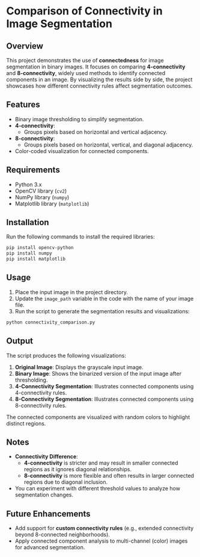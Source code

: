 # Comparison of Connectivity in Image Segmentation

## Overview
This project demonstrates the use of **connectedness** for image segmentation in binary images. It focuses on comparing **4-connectivity** and **8-connectivity**, widely used methods to identify connected components in an image. By visualizing the results side by side, the project showcases how different connectivity rules affect segmentation outcomes.

## Features
- Binary image thresholding to simplify segmentation.
- **4-connectivity**:
  - Groups pixels based on horizontal and vertical adjacency.
- **8-connectivity**:
  - Groups pixels based on horizontal, vertical, and diagonal adjacency.
- Color-coded visualization for connected components.

## Requirements
- Python 3.x
- OpenCV library (`cv2`)
- NumPy library (`numpy`)
- Matplotlib library (`matplotlib`)

## Installation
Run the following commands to install the required libraries:
```bash
pip install opencv-python
pip install numpy
pip install matplotlib
```

## Usage
1. Place the input image in the project directory.
2. Update the `image_path` variable in the code with the name of your image file.
3. Run the script to generate the segmentation results and visualizations:
```bash
python connectivity_comparison.py
```

## Output
The script produces the following visualizations:
1. **Original Image**: Displays the grayscale input image.
2. **Binary Image**: Shows the binarized version of the input image after thresholding.
3. **4-Connectivity Segmentation**: Illustrates connected components using 4-connectivity rules.
4. **8-Connectivity Segmentation**: Illustrates connected components using 8-connectivity rules.

The connected components are visualized with random colors to highlight distinct regions.

## Notes
- **Connectivity Difference**:
  - **4-connectivity** is stricter and may result in smaller connected regions as it ignores diagonal relationships.
  - **8-connectivity** is more flexible and often results in larger connected regions due to diagonal inclusion.
- You can experiment with different threshold values to analyze how segmentation changes.

## Future Enhancements
- Add support for **custom connectivity rules** (e.g., extended connectivity beyond 8-connected neighborhoods).
- Apply connected component analysis to multi-channel (color) images for advanced segmentation.
